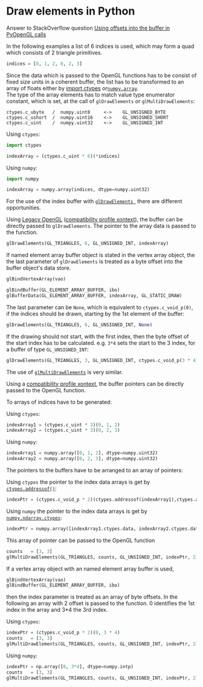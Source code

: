 # Draw elements in Python

Answer to StackOverflow question [Using offsets into the buffer in PyOpenGL calls](https://stackoverflow.com/questions/6431103/using-offsets-into-the-buffer-in-pyopengl-calls/54355523#54355523)

In the following examples a list of 6 indices is used, which may form a quad which consists  of 2 triangle primitives.

```py
indices = [0, 1, 2, 0, 2, 3]
```

Since the data which is passed to the OpenGL functions has to be consist of fixed size units in a coherent buffer, the list has to be transformed to an array of floats either by [import ctypes](https://docs.python.org/3/library/ctypes.html) or[`numpy.array`](https://docs.scipy.org/doc/numpy-1.15.0/reference/generated/numpy.array.html).  
The type of the array elements has to match value type enumerator constant, which is set, at the call of `glDrawElements` or `glMultiDrawElements`:

```
ctypes.c_ubyte   /  numpy.uint8     <->    GL_UNSIGNED_BYTE
ctypes.c_ushort  /  numpy.uint16    <->    GL_UNSIGNED_SHORT
ctypes.c_uint    /  numpy.uint32    <->    GL_UNSIGNED_INT
```

Using `ctypes`:

```py
import ctypes

indexArray = (ctypes.c_uint * 6)(*indices)
``` 

Using `numpy`:

```py
import numpy

indexArray = numpy.array(indices, dtype=numpy.uint32)
```

For the use of the index buffer with [`glDrawElements `](https://www.khronos.org/registry/OpenGL-Refpages/gl4/html/glDrawElements.xhtml) there are different opportunities.

Using [Legacy OpenGL](https://www.khronos.org/opengl/wiki/Legacy_OpenGL) ([compatibility profile xontext](https://www.khronos.org/opengl/wiki/OpenGL_Context)), the buffer can be directly passed to `glDrawElements`. The pointer to the array data is passed to the function.

```py
glDrawElements(GL_TRIANGLES, 6, GL_UNSIGNED_INT, indexArray)
``` 

If named element array buffer object is stated in the vertex array object, the the last parameter of `glDrawElements` is treated as a byte offset into the buffer object's data store.

```py
glBindVertexArray(vao)

glBindBuffer(GL_ELEMENT_ARRAY_BUFFER, ibo)
glBufferData(GL_ELEMENT_ARRAY_BUFFER, indexArray, GL_STATIC_DRAW)
```

The last parameter can be `None`, which is equivalent to `ctypes.c_void_p(0)`, if the indices should be drawn, starting by the 1st element of the buffer:

```py
glDrawElements(GL_TRIANGLES, 6, GL_UNSIGNED_INT, None)
```

If the drawing should not start, with the first index, then the byte offset of the start index has to be calculated. e.g. `3*4` sets the start to the 3 index, for a buffer of type `GL_UNSIGNED_INT`:

<!-- language: py -->

```py
glDrawElements(GL_TRIANGLES, 3, GL_UNSIGNED_INT, ctypes.c_void_p(3 * 4))
```  

The use of [`glMultiDrawElements`](https://www.khronos.org/registry/OpenGL-Refpages/gl4/html/glMultiDrawElements.xhtml) is very similar.

Using a [compatibility profile xontext](https://www.khronos.org/opengl/wiki/OpenGL_Context), the buffer pointers can be directly passed to the OpenGL function.

To arrays of indices have to be generated:

Using `ctypes`:

<!-- language: py -->

```py
indexArray1 = (ctypes.c_uint * 3)(0, 1, 2)
indexArray2 = (ctypes.c_uint * 3)(0, 2, 3)
```

Using `numpy`:

```py
indexArray1 = numpy.array([0, 1, 2], dtype=numpy.uint32)
indexArray2 = numpy.array([0, 2, 3], dtype=numpy.uint32)
```  

The pointers to the buffers have to be arranged to an array of pointers:

Using `ctypes` the pointer to the index data arrays is get by [`ctypes.addressof()`](https://docs.python.org/3/library/ctypes.html#ctypes.addressof):

```py
indexPtr = (ctypes.c_void_p * 2)(ctypes.addressof(indexArray1),ctypes.addressof(indexArray2))
```

Using `numpy` the pointer to the index data arrays is get by [`numpy.ndarray.ctypes`](https://docs.scipy.org/doc/numpy/reference/generated/numpy.ndarray.ctypes.html):

```py
indexPtr = numpy.array([indexArray1.ctypes.data, indexArray2.ctypes.data], dtype=numpy.intp)
```

This array of pointer can be passed to the OpenGL function

```py
counts   = [3, 3]
glMultiDrawElements(GL_TRIANGLES, counts, GL_UNSIGNED_INT, indexPtr, 2)
```

If a vertex array object with an named element array buffer is used,

```py
glBindVertexArray(vao)
glBindBuffer(GL_ELEMENT_ARRAY_BUFFER, ibo)
```

then the index parameter is treated as an array of byte offsets. In the following an array with 2 offset is passed to the function. 0 identifies the 1st index in the array and 3*4 the 3rd index.

Using `ctypes`:

```py
indexPtr = (ctypes.c_void_p * 2)(0, 3 * 4)
counts   = [3, 3]
glMultiDrawElements(GL_TRIANGLES, counts, GL_UNSIGNED_INT, indexPtr, 2)
```

Using `numpy`:

```py
indexPtr = np.array([0, 3*4], dtype=numpy.intp)
counts   = [3, 3]
glMultiDrawElements(GL_TRIANGLES, counts, GL_UNSIGNED_INT, indexPtr, 2)
```